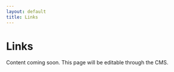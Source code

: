 ```yaml
---
layout: default
title: Links
---
```


# Links

Content coming soon. This page will be editable through the CMS.
